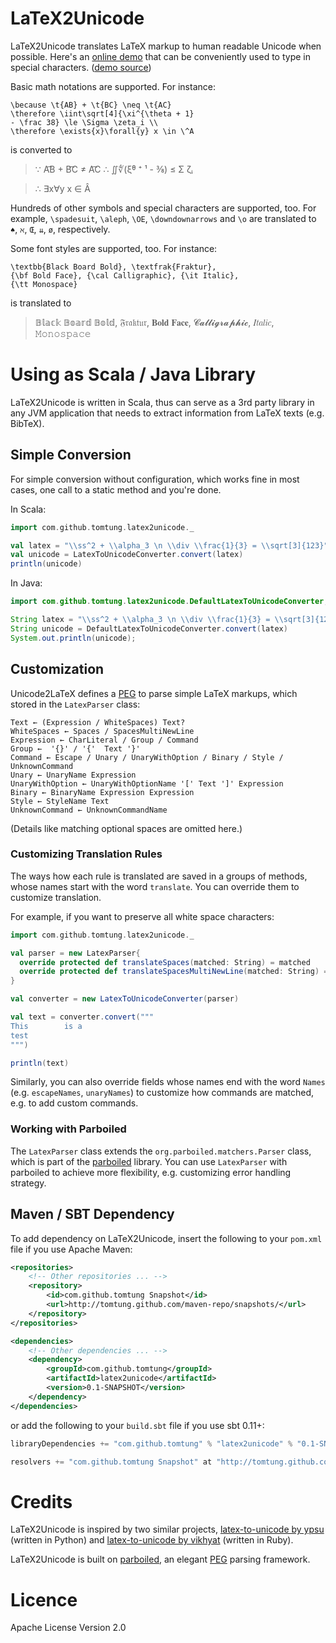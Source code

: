 [online demo]: http://latex2unicode.herokuapp.com/
[demo source]: https://github.com/tomtung/latex2unicode-demo
[PEG]: https://en.wikipedia.org/wiki/Parsing_expression_grammar
[parboiled]: https://github.com/sirthias/parboiled/wiki
[latex-to-unicode by ypsu]: https://github.com/ypsu/latex-to-unicode
[latex-to-unicode by vikhyat]: https://github.com/vikhyat/latex-to-unicode

# LaTeX2Unicode

LaTeX2Unicode translates LaTeX markup to human readable Unicode when possible. Here's an [online demo] that can be conveniently used to type in special characters. ([demo source])

Basic math notations are supported. For instance:

```
\because \t{AB} + \t{BC} \neq \t{AC}
\therefore \iint\sqrt[4]{\xi^{\theta + 1}
- \frac 38} \le \Sigma \zeta_i \\
\therefore \exists{x}\forall{y} x \in \^A
```

is converted to

> ∵ A͡B + B͡C ≠ A͡C ∴ ∬∜(ξᶿ ⁺ ¹ - ⅜) ≤ Σ ζᵢ

> ∴ ∃x∀y x ∈ Â

Hundreds of other symbols and special characters are supported, too. For example, `\spadesuit`, `\aleph`, `\OE`, `\downdownarrows` and `\o` are translated to `♠`, `ℵ`, `Œ`, `⇊`, `ø`, respectively.

Some font styles are supported, too. For instance:

```
\textbb{Black Board Bold}, \textfrak{Fraktur},
{\bf Bold Face}, {\cal Calligraphic}, {\it Italic},
{\tt Monospace}
```

is translated to

> 𝔹𝕝𝕒𝕔𝕜 𝔹𝕠𝕒𝕣𝕕 𝔹𝕠𝕝𝕕, 𝔉𝔯𝔞𝔨𝔱𝔲𝔯, 𝐁𝐨𝐥𝐝 𝐅𝐚𝐜𝐞, 𝓒𝓪𝓵𝓵𝓲𝓰𝓻𝓪𝓹𝓱𝓲𝓬, 𝐼𝑡𝑎𝑙𝑖𝑐, 𝙼𝚘𝚗𝚘𝚜𝚙𝚊𝚌𝚎

# Using as Scala / Java Library

LaTeX2Unicode is written in Scala, thus can serve as a 3rd party library in any JVM application that needs to extract information from LaTeX texts (e.g. BibTeX).

## Simple Conversion

For simple conversion without configuration, which works fine in most cases, one call to a static method and you're done.

In Scala:

```scala
import com.github.tomtung.latex2unicode._

val latex = "\\ss^2 + \\alpha_3 \n \\div \\frac{1}{3} = \\sqrt[3]{123}"
val unicode = LatexToUnicodeConverter.convert(latex)
println(unicode)
```

In Java:

```java
import com.github.tomtung.latex2unicode.DefaultLatexToUnicodeConverter;

String latex = "\\ss^2 + \\alpha_3 \n \\div \\frac{1}{3} = \\sqrt[3]{123}"
String unicode = DefaultLatexToUnicodeConverter.convert(latex)
System.out.println(unicode);
```

## Customization

Unicode2LaTeX defines a [PEG] to parse simple LaTeX markups, which stored in the `LatexParser` class:

```
Text ← (Expression / WhiteSpaces) Text?
WhiteSpaces ← Spaces / SpacesMultiNewLine
Expression ← CharLiteral / Group / Command
Group ←  '{}' / '{'  Text '}'
Command ← Escape / Unary / UnaryWithOption / Binary / Style / UnknownCommand
Unary ← UnaryName Expression
UnaryWithOption ← UnaryWithOptionName '[' Text ']' Expression
Binary ← BinaryName Expression Expression
Style ← StyleName Text
UnknownCommand ← UnknownCommandName
```
(Details like matching optional spaces are omitted here.)

### Customizing Translation Rules

The ways how each rule is translated are saved in a groups of methods, whose names start with the word `translate`. You can override them to customize translation.

For example, if you want to preserve all white space characters:

```scala
import com.github.tomtung.latex2unicode._

val parser = new LatexParser{
  override protected def translateSpaces(matched: String) = matched
  override protected def translateSpacesMultiNewLine(matched: String) = matched
}

val converter = new LatexToUnicodeConverter(parser)

val text = converter.convert("""
This        is a
test
""")

println(text)
```

Similarly, you can also override fields whose names end with the word `Names` (e.g. `escapeNames`, `unaryNames`) to customize how commands are matched, e.g. to add custom commands.

### Working with Parboiled

The `LatexParser` class extends the `org.parboiled.matchers.Parser` class, which is part of the [parboiled] library. You can use `LatexParser` with parboiled to achieve more flexibility, e.g. customizing error handling strategy.

## Maven / SBT Dependency

To add dependency on LaTeX2Unicode, insert the following to your `pom.xml` file if you use Apache Maven:

```xml
<repositories>
	<!-- Other repositories ... -->
    <repository>
        <id>com.github.tomtung Snapshot</id>
        <url>http://tomtung.github.com/maven-repo/snapshots/</url>
    </repository>
</repositories>

<dependencies>
	<!-- Other dependencies ... -->
    <dependency>
        <groupId>com.github.tomtung</groupId>
        <artifactId>latex2unicode</artifactId>
        <version>0.1-SNAPSHOT</version>
    </dependency>
</dependencies>
```

or add the following to your `build.sbt` file if you use sbt 0.11+:

```scala
libraryDependencies += "com.github.tomtung" % "latex2unicode" % "0.1-SNAPSHOT"

resolvers += "com.github.tomtung Snapshot" at "http://tomtung.github.com/maven-repo/snapshots"
```
# Credits

LaTeX2Unicode is inspired by two similar projects, [latex-to-unicode by ypsu] \(written in Python\) and [latex-to-unicode by vikhyat] \(written in Ruby\).

LaTeX2Unicode is built on [parboiled], an elegant [PEG] parsing framework.

# Licence

Apache License Version 2.0